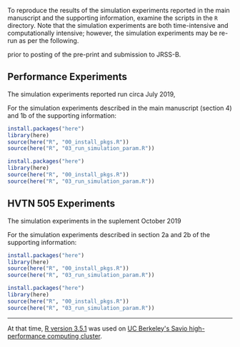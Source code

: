 To reproduce the results of the simulation experiments reported in the main
manuscript and the supporting information, examine the scripts in the `R`
directory. Note that the simulation experiments are both time-intensive and
computationally intensive; however, the simulation experiments may be re-run as
per the following.

prior to posting of
the pre-print and submission to JRSS-B.

## Performance Experiments

The simulation experiments reported run circa July 2019,

For the simulation experiments described in the main manuscript (section 4) and
1b of the supporting information:

```r
install.packages("here")
library(here)
source(here("R", "00_install_pkgs.R"))
source(here("R", "03_run_simulation_param.R"))
```

```r
install.packages("here")
library(here)
source(here("R", "00_install_pkgs.R"))
source(here("R", "03_run_simulation_param.R"))
```

## HVTN 505 Experiments

The simulation experiments in the suplement October 2019

For the simulation experiments described in section 2a and 2b of the supporting
information:

```r
install.packages("here")
library(here)
source(here("R", "00_install_pkgs.R"))
source(here("R", "03_run_simulation_param.R"))
```

```r
install.packages("here")
library(here)
source(here("R", "00_install_pkgs.R"))
source(here("R", "03_run_simulation_param.R"))
```

---

At that time, [R version 3.5.1]() was used
on [UC Berkeley's Savio high-performance computing
cluster](https://research-it.berkeley.edu/services/high-performance-computing/system-overview).
